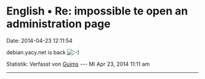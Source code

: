 English • Re: impossible te open an administration page
=======================================================

Date: 2014-04-23 12:11:54

debian.yacy.net is back
![:-)](http://forum.yacy-websuche.de/images/smilies/icon_e_smile.gif "Smile")

Statistik: Verfasst von
[Guims](http://forum.yacy-websuche.de/memberlist.php?mode=viewprofile&u=8995)
--- Mi Apr 23, 2014 11:11 am

------------------------------------------------------------------------

